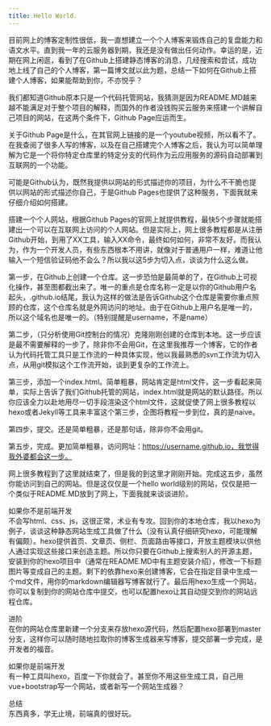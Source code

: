 ```yaml
---
title: Hello World.
---
```


目前网上的博客定制性很低，我一直想建立一个个人博客来锻炼自己的复盘能力和语文水平。直到我一年的云服务器到期，我还是没有做出任何动作。幸运的是，近期在网上闲逛，看到了在Github上搭建静态博客的消息，几经搜索和尝试，成功地上线了自己的个人博客，第一篇博文就以此为题，总结一下如何在Github上搭建个人博客，如果能帮助到你，不亦悦乎？

我们都知道Github原本只是一个代码托管网站，我猜测是因为README.MD越来越不能满足对于整个项目的解释，而国外的作者没钱购买云服务来搭建一个讲解自己项目的网站，在这两个条件下，Github Page应运而生。

关于Github Page是什么，在其官网上链接的是一个youtube视频，所以看不了。在我查阅了很多人写的博客，以及在自己搭建完个人博客之后，我认为可以简单理解为它是一个将你特定仓库里的特定分支的代码作为云应用服务的源码自动部署到互联网的一个功能。

可能是Github认为，既然我提供以网站的形式描述你的项目，为什么不干脆也提供以网站的形式描述你自己，于是Github Pages也提供了这种服务，下面我就来仔细介绍如何搭建。

搭建一个个人网站，根据Github Pages的官网上就提供教程，最快5个步骤就能搭建出一个可以在互联网上访问的个人网站。但是实际上，网上很多教程都是从注册Github开始，到用了XX工具，输入XX命令，最终如何如何，非常不友好。而我认为，作为一个开发人员，有些东西根本不用讲，就像对于普通用户一样，难道让他输入一个短信验证码他不会么？所以我以这5步为切入点，谈谈为什么这么做。

第一步，在Github上创建一个仓库。这一步恐怕是最简单的了，在Github上可视化操作，甚至图都截出来了。唯一的重点是仓库名称一定是以你的Github用户名起头，.github.io结尾，我认为这样的做法是告诉Github这个仓库是需要你重点照顾的仓库，这个仓库名就是外网访问的地址。由于在Github上用户名是唯一的，所以这个域名也是唯一的。（特别提醒是username，不是name）

第二步，（只分析使用Git控制台的情况）克隆刚刚创建的仓库到本地。这一步应该是最不需要解释的一步了，除非你不会用Git，在这里我推荐一个博客，它的作者认为代码托管工具只是工作流的一种具体实现，他以我最熟悉的svn工作流为切入点，从用git模拟这个工作流开始，谈到更复杂的工作流上。

第三步，添加一个index.html。简单粗暴，网站肯定是html文件，这一步看起来简单，实际上告诉了我们Github托管的网站，index.html就是网站的默认路径。所以你应该全力以赴地用尽一切手段渲染这个html文件，这就促使了网上很多教程以hexo或者Jekyll等工具来丰富这个第三步，企图将教程一步到位，真的是naive。

第四步，提交。还是简单粗暴，还是那句话，除非你不会用git。

第五步，完成。更加简单粗暴，访问网址：https://username.github.io，我觉得我外婆都会这一步。

网上很多教程到了这里就结束了，但是我的到这里才刚刚开始。完成这五步，虽然你能访问到自己的网站。但是这仅仅是一个hello world级别的网站，仅仅是把一个类似于README.MD放到了网上，下面我就来谈谈进阶。

如果你不是前端开发  
不会写html、css、js，这很正常，术业有专攻。回到你的本地仓库，我以hexo为例子，谈谈这种静态网站生成工具做了什么（没有认真仔细研究hexo，可能理解有偏颇）。hexo提供首页、文章页、侧栏、页面路由等接口，开放主题模块以供他人通过实现这些接口来创造主题。所以你只要在Github上搜索别人的开源主题，安装到你的hexo项目中（通常在README.MD中有主题安装介绍），修改一下标题图片等变成自己的主题。剩下的依靠hexo来创建博客，它会在指定目录中生成一个md文件，用你的markdown编辑器写博客就行了。最后用hexo生成一个网站，你可以复制到你的网站仓库中提交，也可以配置hexo让其自动提交到你的网站远程仓库。

进阶  
在你的网站仓库里新建一个分支来存放hexo源代码，然后配置hexo部署到master分支，这样你可以随时随地拉取你的博客生成器来写博客，提交部署一步完成，是开发者的福音。

如果你是前端开发  
有一种工具叫hexo，百度一下你就会了。甚至你不用这些生成工具，自己用vue+bootstrap写一个网站，或者新写一个网站生成器？

总结  
东西真多，学无止境，前端真的很好玩。